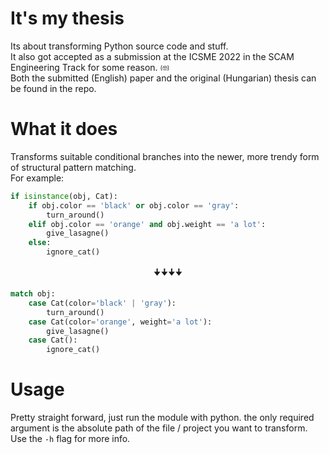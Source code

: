 # It's my thesis
Its about transforming Python source code and stuff.  
It also got accepted as a submission at the ICSME 2022 in the SCAM Engineering Track for some reason. <sub><sup>(🤓)</sup></sub>   
Both the submitted (English) paper and the original (Hungarian) thesis can be found in the repo.

# What it does
Transforms suitable conditional branches into the newer, more trendy form of structural pattern matching.  
For example:  
```python
if isinstance(obj, Cat):
    if obj.color == 'black' or obj.color == 'gray':
        turn_around()
    elif obj.color == 'orange' and obj.weight == 'a lot':
        give_lasagne()
    else:
        ignore_cat()
```

<p align="center">
🠋🠋🠋🠋
</p>

```python
match obj:
    case Cat(color='black' | 'gray'):
        turn_around()
    case Cat(color='orange', weight='a lot'):
        give_lasagne()
    case Cat():
        ignore_cat()

```
# Usage
Pretty straight forward, just run the module with python. the only required argument is the absolute path of the file / project you want to transform.  
Use the ``-h`` flag for more info.
